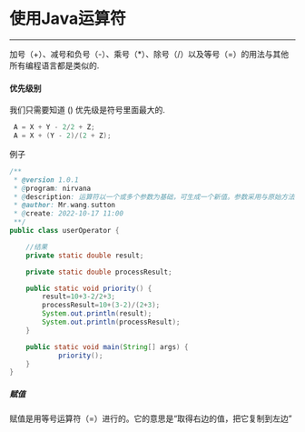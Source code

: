 # 使用Java运算符
****
加号（+）、减号和负号（-）、乘号（*）、除号（/）以及等号（=）的用法与其他所有编程语言都是类似的.

#### 优先级别
我们只需要知道 () 优先级是符号里面最大的.
~~~ java 
 A = X + Y - 2/2 + Z;
 A = X + (Y - 2)/(2 + Z);
~~~
例子
```java
/**
 * @version 1.0.1
 * @program: nirvana
 * @description: 运算符以一个或多个参数为基础，可生成一个新值。参数采用与原始方法调用不同的一种形式，但效果是相同的
 * @author: Mr.wang.sutton
 * @create: 2022-10-17 11:00
 **/
public class userOperator {

    //结果
    private static double result;

    private static double processResult;

    public static void priority() {
        result=10+3-2/2+3;
        processResult=10+(3-2)/(2+3);
        System.out.println(result);
        System.out.println(processResult);
    }

    public static void main(String[] args) {
            priority();
    }
}

```

##### 赋值
赋值是用等号运算符（=）进行的。它的意思是“取得右边的值，把它复制到左边”